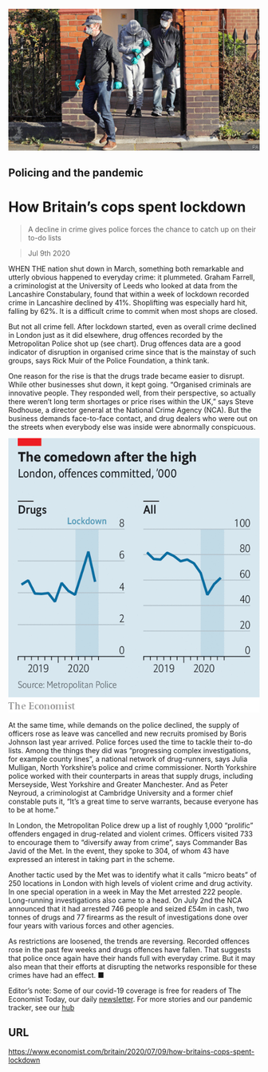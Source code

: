 ![](./images/20200711_BRP502.jpg)

## Policing and the pandemic

# How Britain’s cops spent lockdown

> A decline in crime gives police forces the chance to catch up on their to-do lists

> Jul 9th 2020

WHEN THE nation shut down in March, something both remarkable and utterly obvious happened to everyday crime: it plummeted. Graham Farrell, a criminologist at the University of Leeds who looked at data from the Lancashire Constabulary, found that within a week of lockdown recorded crime in Lancashire declined by 41%. Shoplifting was especially hard hit, falling by 62%. It is a difficult crime to commit when most shops are closed.

But not all crime fell. After lockdown started, even as overall crime declined in London just as it did elsewhere, drug offences recorded by the Metropolitan Police shot up (see chart). Drug offences data are a good indicator of disruption in organised crime since that is the mainstay of such groups, says Rick Muir of the Police Foundation, a think tank.

One reason for the rise is that the drugs trade became easier to disrupt. While other businesses shut down, it kept going. “Organised criminals are innovative people. They responded well, from their perspective, so actually there weren’t long term shortages or price rises within the UK,” says Steve Rodhouse, a director general at the National Crime Agency (NCA). But the business demands face-to-face contact, and drug dealers who were out on the streets when everybody else was inside were abnormally conspicuous.

![](./images/20200711_BRC402_0.png)

At the same time, while demands on the police declined, the supply of officers rose as leave was cancelled and new recruits promised by Boris Johnson last year arrived. Police forces used the time to tackle their to-do lists. Among the things they did was “progressing complex investigations, for example county lines”, a national network of drug-runners, says Julia Mulligan, North Yorkshire’s police and crime commissioner. North Yorkshire police worked with their counterparts in areas that supply drugs, including Merseyside, West Yorkshire and Greater Manchester. And as Peter Neyroud, a criminologist at Cambridge University and a former chief constable puts it, “It’s a great time to serve warrants, because everyone has to be at home.”

In London, the Metropolitan Police drew up a list of roughly 1,000 “prolific” offenders engaged in drug-related and violent crimes. Officers visited 733 to encourage them to “diversify away from crime”, says Commander Bas Javid of the Met. In the event, they spoke to 304, of whom 43 have expressed an interest in taking part in the scheme.

Another tactic used by the Met was to identify what it calls “micro beats” of 250 locations in London with high levels of violent crime and drug activity. In one special operation in a week in May the Met arrested 222 people. Long-running investigations also came to a head. On July 2nd the NCA announced that it had arrested 746 people and seized £54m in cash, two tonnes of drugs and 77 firearms as the result of investigations done over four years with various forces and other agencies.

As restrictions are loosened, the trends are reversing. Recorded offences rose in the past few weeks and drugs offences have fallen. That suggests that police once again have their hands full with everyday crime. But it may also mean that their efforts at disrupting the networks responsible for these crimes have had an effect. ■

Editor’s note: Some of our covid-19 coverage is free for readers of The Economist Today, our daily [newsletter](https://www.economist.com/https://my.economist.com/user#newsletter). For more stories and our pandemic tracker, see our [hub](https://www.economist.com//news/2020/03/11/the-economists-coverage-of-the-coronavirus)

## URL

https://www.economist.com/britain/2020/07/09/how-britains-cops-spent-lockdown
